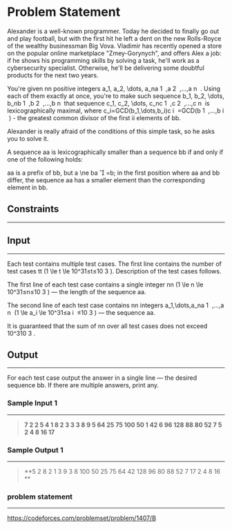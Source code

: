 
# Problem Statement
Alexander is a well-known programmer. Today he decided to finally go out and play football, but with the first hit he left a dent on the new Rolls-Royce of the wealthy businessman Big Vova. Vladimir has recently opened a store on the popular online marketplace "Zmey-Gorynych", and offers Alex a job: if he shows his programming skills by solving a task, he'll work as a cybersecurity specialist. Otherwise, he'll be delivering some doubtful products for the next two years.

You're given nn positive integers a_1, a_2, \dots, a_na
1
​
,a
2
​
,…,a
n
​
. Using each of them exactly at once, you're to make such sequence b_1, b_2, \dots, b_nb
1
​
,b
2
​
,…,b
n
​
that sequence c_1, c_2, \dots, c_nc
1
​
,c
2
​
,…,c
n
​
is lexicographically maximal, where c_i=GCD(b_1,\dots,b_i)c
i
​
=GCD(b
1
​
,…,b
i
​
) - the greatest common divisor of the first ii elements of bb.

Alexander is really afraid of the conditions of this simple task, so he asks you to solve it.

A sequence aa is lexicographically smaller than a sequence bb if and only if one of the following holds:

aa is a prefix of bb, but a \ne ba

=b;
in the first position where aa and bb differ, the sequence aa has a smaller element than the corresponding element in bb.

## Constraints
---


## Input
----
Each test contains multiple test cases. The first line contains the number of test cases tt (1 \le t \le 10^31≤t≤10
3
). Description of the test cases follows.

The first line of each test case contains a single integer nn (1 \le n \le 10^31≤n≤10
3
)  — the length of the sequence aa.

The second line of each test case contains nn integers a_1,\dots,a_na
1
​
,…,a
n
​
(1 \le a_i \le 10^31≤a
i
​
≤10
3
)  — the sequence aa.

It is guaranteed that the sum of nn over all test cases does not exceed 10^310
3
.

## Output
---
For each test case output the answer in a single line  — the desired sequence bb. If there are multiple answers, print any.


### Sample Input 1
----
> **7
2
2 5
4
1 8 2 3
3
3 8 9
5
64 25 75 100 50
1
42
6
96 128 88 80 52 7
5
2 4 8 16 17**

### Sample Output  1
----
> **5 2
8 2 1 3
9 3 8
100 50 25 75 64
42
128 96 80 88 52 7
17 2 4 8 16 **

### problem statement
---
https://codeforces.com/problemset/problem/1407/B